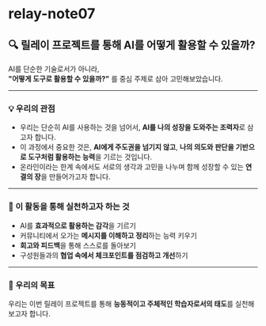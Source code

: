 # relay-note07

## 🔍 릴레이 프로젝트를 통해 AI를 어떻게 활용할 수 있을까?

AI를 단순한 기술로서가 아니라,  
**"어떻게 도구로 활용할 수 있을까?"** 를 중심 주제로 삼아 고민해보았습니다.

---

### 💡 우리의 관점

- 우리는 단순히 AI를 사용하는 것을 넘어서, **AI를 나의 성장을 도와주는 조력자**로 삼고자 합니다.
- 이 과정에서 중요한 것은, **AI에게 주도권을 넘기지 않고**, **나의 의도와 판단을 기반으로 도구처럼 활용하는 능력**을 기르는 것입니다.
- 온라인이라는 한계 속에서도 서로의 생각과 고민을 나누며 함께 성장할 수 있는 **연결의 장**을 만들어가고자 합니다.

---

### 🚀 이 활동을 통해 실천하고자 하는 것

- AI를 **효과적으로 활용하는 감각**을 기르기
- 커뮤니티에서 오가는 **메시지를 이해하고 정리**하는 능력 키우기
- **회고와 피드백**을 통해 스스로를 돌아보기
- 구성원들과의 **협업 속에서 체크포인트를 점검하고 개선**하기

---

### 🎯 우리의 목표

우리는 이번 릴레이 프로젝트를 통해 **능동적이고 주체적인 학습자로서의 태도**를 실천해보고자 합니다.

